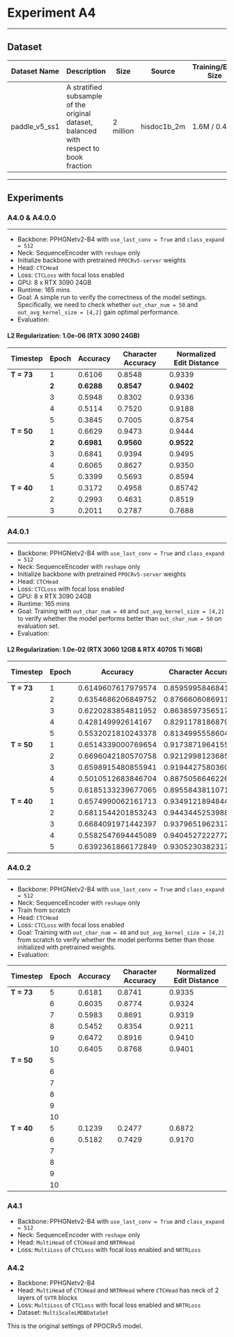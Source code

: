 # **Experiment A4**

---

## **Dataset**

| Dataset Name  | Description                                                                            | Size      | Source      | Training/Eval Size | Vocab Size |
| ------------- | -------------------------------------------------------------------------------------- | --------- | ----------- | ------------------ | ---------- |
| paddle_v5_ss1 | A stratified subsample of the original dataset, balanced with respect to book fraction | 2 million | hisdoc1b_2m | 1.6M / 0.4M        | 25869      |

---

## **Experiments**

### **A4.0** & **A4.0.0**

---

- Backbone: PPHGNetv2-B4 with `use_last_conv = True` and `class_expand = 512`
- Neck: SequenceEncoder with `reshape` only
- Initialize backbone with pretrained `PPOCRv5-server` weights
- Head: `CTCHead`
- Loss: `CTCLoss` with focal loss enabled
- GPU: 8 x RTX 3090 24GB
- Runtime: 165 mins
- Goal: A simple run to verify the correctness of the model settings. Specifically, we need to check whether `out_char_num = 50` and `out_avg_kernel_size = [4,2]` gain optimal performance.
- Evaluation:

#### L2 Regularization: 1.0e-06 (RTX 3090 24GB)

| Timestep   | Epoch | Accuracy   | Character Accuracy | Normalized Edit Distance |
| ---------- | ----- | ---------- | ------------------ | ------------------------ |
| **T = 73** | 1     | 0.6106     | 0.8548             | 0.9339                   |
|            | **2** | **0.6288** | **0.8547**         | **0.9402**               |
|            | 3     | 0.5948     | 0.8302             | 0.9336                   |
|            | 4     | 0.5114     | 0.7520             | 0.9188                   |
|            | 5     | 0.3845     | 0.7005             | 0.8754                   |
| **T = 50** | 1     | 0.6629     | 0.9473             | 0.9444                   |
|            | **2** | **0.6981** | **0.9560**         | **0.9522**               |
|            | 3     | 0.6841     | 0.9394             | 0.9495                   |
|            | 4     | 0.6065     | 0.8627             | 0.9350                   |
|            | 5     | 0.3399     | 0.5693             | 0.8594                   |
| **T = 40** | 1     | 0.3172     | 0.4958             | 0.85742                  |
|            | 2     | 0.2993     | 0.4631             | 0.8519                   |
|            | 3     | 0.2011     | 0.2787             | 0.7688                   |

### **A4.0.1**

---

- Backbone: PPHGNetv2-B4 with `use_last_conv = True` and `class_expand = 512`
- Neck: SequenceEncoder with `reshape` only
- Initialize backbone with pretrained `PPOCRv5-server` weights
- Head: `CTCHead`
- Loss: `CTCLoss` with focal loss enabled
- GPU: 8 x RTX 3090 24GB
- Runtime: 165 mins
- Goal: Training with `out_char_num = 40` and `out_avg_kernel_size = [4,2]` to verify whether the model performs better than `out_char_num = 50` on evaluation set.
- Evaluation:

#### L2 Regularization: 1.0e-02 (RTX 3060 12GB & RTX 4070S Ti 16GB)

| Timestep   | Epoch | Accuracy           | Character Accuracy | Normalized Edit Distance |
| ---------- | ----- | ------------------ | ------------------ | ------------------------ |
| **T = 73** | 1     | 0.6149607617979574 | 0.8595995846841524 | 0.935286715701296        |
|            | 2     | 0.6354686206849752 | 0.8766606086911308 | 0.940179808171752        |
|            | 3     | 0.6220283854811952 | 0.8638597356517836 | 0.9364579272371905       |
|            | 4     | 0.428149992614167  | 0.8291178186879805 | 0.8858016723569082       |
|            | 5     | 0.5532021810243378 | 0.8134995558604349 | 0.9211807328163639       |
| **T = 50** | 1     | 0.6514339000769654 | 0.9173871964155644 | 0.9423313310783225       |
|            | 2     | 0.6696042180570758 | 0.9212998123685527 | 0.9466734962778695       |
|            | 3     | 0.6598915480855941 | 0.919442758036071  | 0.9434796998034296       |
|            | 4     | 0.5010512683846704 | 0.8875056646226487 | 0.9043737224099343       |
|            | 5     | 0.6185133239677065 | 0.8955843811071021 | 0.9346468893406915       |
| **T = 40** | 1     | 0.6574990062161713 | 0.9349121894844644 | 0.944014232568019        |
|            | 2     | 0.6811544201853243 | 0.9443445253988322 | 0.948926982672158        |
|            | 3     | 0.6684091971442397 | 0.9379651962317428 | 0.9458545283082695       |
|            | 4     | 0.5582547694445089 | 0.9404527222772292 | 0.9181602729148468       |
|            | 5     | 0.6392361866172849 | 0.930523038231737  | 0.9392707436061829       |

### **A4.0.2**

---

- Backbone: PPHGNetv2-B4 with `use_last_conv = True` and `class_expand = 512`
- Neck: SequenceEncoder with `reshape` only
- Train from scratch
- Head: `CTCHead`
- Loss: `CTCLoss` with focal loss enabled
- Goal: Training with `out_char_num = 40` and `out_avg_kernel_size = [4,2]` from scratch to verify whether the model performs better than those initialized with pretrained weights.
- Evaluation:

| Timestep   | Epoch | Accuracy | Character Accuracy | Normalized Edit Distance |
| ---------- | ----- | -------- | ------------------ | ------------------------ |
| **T = 73** | 5     | 0.6181   | 0.8741             | 0.9335                   |
|            | 6     | 0.6035   | 0.8774             | 0.9324                   |
|            | 7     | 0.5983   | 0.8691             | 0.9319                   |
|            | 8     | 0.5452   | 0.8354             | 0.9211                   |
|            | 9     | 0.6472   | 0.8916             | 0.9410                   |
|            | 10    | 0.6405   | 0.8768             | 0.9401                   |
| **T = 50** | 5     |          |                    |                          |
|            | 6     |          |                    |                          |
|            | 7     |          |                    |                          |
|            | 8     |          |                    |                          |
|            | 9     |          |                    |                          |
|            | 10    |          |                    |                          |
| **T = 40** | 5     | 0.1239   | 0.2477             | 0.6872                   |
|            | 6     | 0.5182   | 0.7429             | 0.9170                   |
|            | 7     |          |                    |                          |
|            | 8     |          |                    |                          |
|            | 9     |          |                    |                          |
|            | 10    |          |                    |                          |

### A4.1

- Backbone: PPHGNetv2-B4 with `use_last_conv = True` and `class_expand = 512`
- Neck: SequenceEncoder with `reshape` only
- Head: `MultiHead` of `CTCHead` and `NRTRHead`
- Loss: `MultiLoss` of `CTCLoss` with focal loss enabled and `NRTRLoss`

### A4.2

- Backbone: PPHGNetv2-B4
- Head: `MultiHead` of `CTCHead` and `NRTRHead` where `CTCHead` has neck of 2 layers of `SVTR` blocks
- Loss: `MultiLoss` of `CTCLoss` with focal loss enabled and `NRTRLoss`
- Dataset: `MultiScaleLMDBDataSet`

This is the original settings of PPOCRv5 model.

